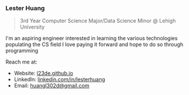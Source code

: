 ### Lester Huang
> 3rd Year Computer Science Major/Data Science Minor @ Lehigh University

I'm an aspiring engineer interested in learning the various technologies populating the CS field
I love paying it forward and hope to do so through programming

Reach me at:
- Website: [l23de.github.io](l23de.github.io)
- LinkedIn: [linkedin.com/in/lesterhuang](https://www.linkedin.com/in/lesterhuang)
- Email: [huangl302d@gmail.com](mailto:huangl302d@gmail.com)

<!---
L23de/L23de is a ✨ special ✨ repository because its `README.md` (this file) appears on your GitHub profile.
You can click the Preview link to take a look at your changes.
--->
